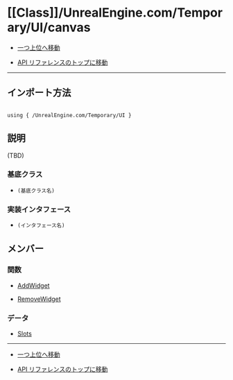 # [[Class]]/UnrealEngine.com/Temporary/UI/canvas

- [一つ上位へ移動](../main.md)

- [API リファレンスのトップに移動](/main.md)

---

## インポート方法

```verse

using { /UnrealEngine.com/Temporary/UI }

```

## 説明

(TBD)

### 基底クラス

- `(基底クラス名)`

### 実装インタフェース

- `(インタフェース名)`

## メンバー

### 関数

- [AddWidget](./F_AddWidget/main.md)

- [RemoveWidget](./F_RemoveWidget/main.md)

### データ

- [Slots](./D_Slots/main.md)

---

- [一つ上位へ移動](../main.md)

- [API リファレンスのトップに移動](/main.md)
